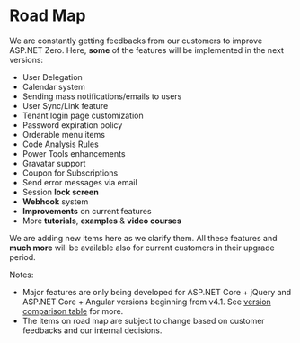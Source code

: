 # Road Map

We are constantly getting feedbacks from our customers to improve ASP.NET Zero. Here, **some** of the features will be implemented in the next versions:

-   User Delegation
-   Calendar system
-   Sending mass notifications/emails to users
-   User Sync/Link feature
-   Tenant login page customization
-   Password expiration policy
-   Orderable menu items
-   Code Analysis Rules
-   Power Tools enhancements
-   Gravatar support
-   Coupon for Subscriptions
-   Send error messages via email
-   Session **lock screen**
-   **Webhook** system
-   **Improvements** on current features
-   More **tutorials**, **examples** & **video courses**

We are adding new items here as we clarify them. All these features and
**much more** will be available also for current customers in their
upgrade period.

Notes:

- Major features are only being developed for ASP.NET Core + jQuery
  and ASP.NET Core + Angular versions beginning from v4.1. See
  [version comparison table](Version-Differences.md) for more.
- The items on road map are subject to change based on customer
  feedbacks and our internal decisions.
